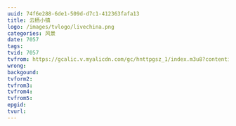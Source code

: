 ```yaml
---
uuid: 74f6e288-6de1-509d-d7c1-412363fafa13
title: 云栖小镇
logo: /images/tvlogo/livechina.png
categories: 风景
date: 7057
tags:
tvid: 7057
tvfrom: https://gcalic.v.myalicdn.com/gc/hnttpgsz_1/index.m3u8?contentid=2820180516001
wrong:
backgound:
tvform2:
tvfrom3:
tvfrom4:
tvfrom5:
epgid:
tvurl:
---
```

